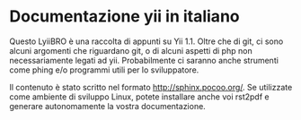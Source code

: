 Documentazione yii in italiano
==============================

Questo LyiiBRO è una raccolta di appunti su Yii 1.1. Oltre che di git, ci sono
alcuni argomenti che riguardano git, o di alcuni aspetti di php non
necessariamente legati ad yii. Probabilmente ci saranno anche strumenti come
phing e/o programmi utili per lo sviluppatore.

Il contenuto è stato scritto nel formato http://sphinx.pocoo.org/. Se utilizzate
come ambiente di sviluppo Linux, potete installare anche voi rst2pdf e generare
autonomamente la vostra documentazione.